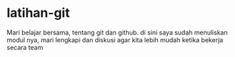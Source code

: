 # latihan-git
Mari belajar bersama, tentang git dan github. di sini saya sudah menuliskan modul nya, mari lengkapi dan diskusi agar kita lebih mudah ketika bekerja secara team
